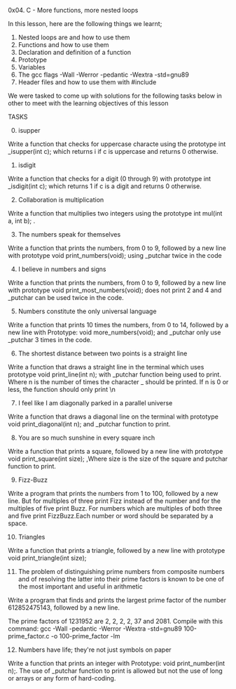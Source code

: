 0x04. C - More functions, more nested loops

In this lesson, here are the following things we learnt;

1. Nested loops are and how to use them
2. Functions and how to use them
3. Declaration and definition of a function
4. Prototype
5. Variables
6. The gcc flags -Wall -Werror -pedantic -Wextra -std=gnu89
7. Header files and how to use them with #include

We were tasked to come up with solutions for the following tasks below in other to meet with the learning objectives of this lesson

TASKS

0. isupper

Write a function that checks for uppercase characte using the prototype int _isupper(int c); which returns i if c is uppercase and returns 0 otherwise.


1. isdigit

Write a function that checks for a digit (0 through 9) with prototype int _isdigit(int c); which returns 1 if c is a digit and returns 0 otherwise.


2. Collaboration is multiplication

Write a function that multiplies two integers using the prototype int mul(int a, int b); .


3. The numbers speak for themselves

Write a function that prints the numbers, from 0 to 9, followed by a new line with prototype void print_numbers(void); using _putchar twice in the code


4. I believe in numbers and signs

Write a function that prints the numbers, from 0 to 9, followed by a new line with prototype void print_most_numbers(void); does not print 2 and 4 and _putchar can be used twice in the code.


5. Numbers constitute the only universal language

Write a function that prints 10 times the numbers, from 0 to 14, followed by a new line with Prototype: void more_numbers(void); and _putchar only use _putchar 3 times in the code.


6. The shortest distance between two points is a straight line

Write a function that draws a straight line in the terminal which uses prototype void print_line(int n); with _putchar function being used to print. Where n is the number of times the character _ should be printed. If n is 0 or less, the function should only print \n


7. I feel like I am diagonally parked in a parallel universe

Write a function that draws a diagonal line on the terminal with prototype void print_diagonal(int n); and _putchar function to print.


8. You are so much sunshine in every square inch

Write a function that prints a square, followed by a new line with prototype void print_square(int size); ,Where size is the size of the square and putchar function to print.


9. Fizz-Buzz

Write a program that prints the numbers from 1 to 100, followed by a new line. But for multiples of three print Fizz instead of the number and for the multiples of five print Buzz. For numbers which are multiples of both three and five print FizzBuzz.Each number or word should be separated by a space.


10. Triangles

Write a function that prints a triangle, followed by a new line with prototype void print_triangle(int size);


11. The problem of distinguishing prime numbers from composite numbers and of resolving the latter into their prime factors is known to be one of the most important and useful in arithmetic

Write a program that finds and prints the largest prime factor of the number 612852475143, followed by a new line.

The prime factors of 1231952 are 2, 2, 2, 2, 37 and 2081.
Compile with this command: gcc -Wall -pedantic -Werror -Wextra -std=gnu89 100-prime_factor.c -o 100-prime_factor -lm



12. Numbers have life; they're not just symbols on paper

Write a function that prints an integer with Prototype: void print_number(int n);. The use of  _putchar function to print is allowed but not the use of long or arrays or any form of hard-coding.
